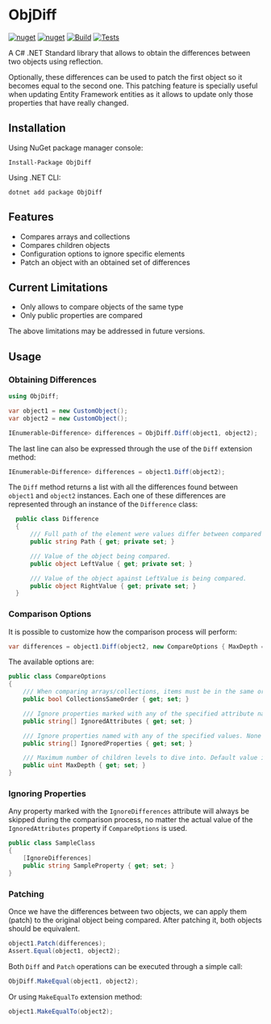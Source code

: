 # ObjDiff

[![nuget](https://img.shields.io/nuget/v/ObjDiff.svg)](https://www.nuget.org/packages/ObjDiff)
[![nuget](https://img.shields.io/nuget/dt/ObjDiff.svg)](https://www.nuget.org/packages/ObjDiff)
[![Build](https://github.com/igece/ObjDiff/actions/workflows/CI_build.yml/badge.svg)](https://github.com/igece/ObjDiff/actions/workflows/CI_build.yml)
[![Tests](https://github.com/igece/ObjDiff/actions/workflows/CI_Tests.yml/badge.svg)](https://github.com/igece/ObjDiff/actions/workflows/CI_Tests.yml)

A C# .NET Standard library that allows to obtain the differences between two objects using reflection.

Optionally, these differences can be used to patch the first object so it becomes equal to the second one.
This patching feature is specially useful when updating Entity Framework entities as it allows to update only those properties that have really changed.

## Installation

Using NuGet package manager console:

```
Install-Package ObjDiff
```

Using .NET CLI:

```
dotnet add package ObjDiff
```

## Features

* Compares arrays and collections
* Compares children objects
* Configuration options to ignore specific elements
* Patch an object with an obtained set of differences

## Current Limitations

* Only allows to compare objects of the same type
* Only public properties are compared

The above limitations may be addressed in future versions.

## Usage

### Obtaining Differences

``` csharp
using ObjDiff;

var object1 = new CustomObject();
var object2 = new CustomObject();

IEnumerable<Difference> differences = ObjDiff.Diff(object1, object2);
```

The last line can also be expressed through the use of the `Diff` extension method:

``` csharp
IEnumerable<Difference> differences = object1.Diff(object2);
```

The `Diff` method returns a list with all the differences found between `object1` and `object2` instances. Each one of these differences are represented through an instance of the `Difference` class:

``` csharp
  public class Difference
  {
      /// Full path of the element were values differ between compared objects.
      public string Path { get; private set; }

      /// Value of the object being compared.
      public object LeftValue { get; private set; }

      /// Value of the object against LeftValue is being compared.
      public object RightValue { get; private set; }
  }
```

### Comparison Options

It is possible to customize how the comparison process will perform:

``` csharp
var differences = object1.Diff(object2, new CompareOptions { MaxDepth = 10 });
```

The available options are:

``` csharp
public class CompareOptions
{
    /// When comparing arrays/collections, items must be in the same order. Default value is true.
    public bool CollectionsSameOrder { get; set; }

    /// Ignore properties marked with any of the specified attribute names. None set by default.
    public string[] IgnoredAttributes { get; set; }

    /// Ignore properties named with any of the specified values. None set by default.
    public string[] IgnoredProperties { get; set; }

    /// Maximum number of children levels to dive into. Default value is 10.
    public uint MaxDepth { get; set; }    
}
```

### Ignoring Properties

Any property marked with the `IgnoreDifferences` attribute will always be skipped during the comparison process, no matter
the actual value of the `IgnoredAttributes` property if `CompareOptions` is used.

``` csharp
public class SampleClass
{
    [IgnoreDifferences]
    public string SampleProperty { get; set; }
}
```

### Patching

Once we have the differences between two objects, we can apply them (patch) to the original object being compared. After patching it, both objects should be equivalent.

``` csharp
object1.Patch(differences);
Assert.Equal(object1, object2);
```

Both `Diff` and `Patch` operations can be executed through a simple call:

``` csharp
ObjDiff.MakeEqual(object1, object2);
```

Or using `MakeEqualTo` extension method:

``` csharp
object1.MakeEqualTo(object2);
```

